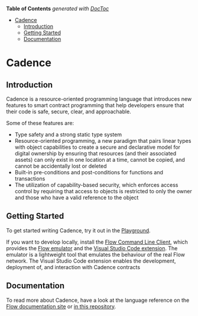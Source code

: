 <!-- START doctoc generated TOC please keep comment here to allow auto update -->
<!-- DON'T EDIT THIS SECTION, INSTEAD RE-RUN doctoc TO UPDATE -->
**Table of Contents**  *generated with [DocToc](https://github.com/thlorenz/doctoc)*

- [Cadence](#cadence)
  - [Introduction](#introduction)
  - [Getting Started](#getting-started)
  - [Documentation](#documentation)

<!-- END doctoc generated TOC please keep comment here to allow auto update -->

# Cadence

## Introduction

Cadence is a resource-oriented programming language that introduces new features
to smart contract programming that help developers ensure that their code is
safe, secure, clear, and approachable.

Some of these features are:

- Type safety and a strong static type system
- Resource-oriented programming, a new paradigm that pairs linear types with
  object capabilities to create a secure and declarative model for digital
  ownership by ensuring that resources (and their associated assets) can only
  exist in one location at a time, cannot be copied, and cannot be accidentally
  lost or deleted
- Built-in pre-conditions and post-conditions for functions and transactions
- The utilization of capability-based security, which enforces access control by
  requiring that access to objects is restricted to only the owner and those who
  have a valid reference to the object

## Getting Started

To get started writing Cadence, try it out in the
[Playground](https://play.onflow.org/).

If you want to develop locally, install the [Flow Command Line
Client](https://docs.onflow.org/v0.3/docs/cli), which provides the [Flow
emulator](https://docs.onflow.org/v0.3/docs/emulator) and the [Visual Studio
Code extension](https://docs.onflow.org/v0.3/docs/visual-studio-code-extension).
The emulator is a lightweight tool that emulates the behaviour of the real Flow
network. The Visual Studio Code extension enables the development, deployment
of, and interaction with Cadence contracts

## Documentation

To read more about Cadence, have a look at the language reference on the [Flow
documentation site](https://docs.onflow.org/docs/cadence) or [in this
repository](/docs#cadence-programming-language-documentation).
